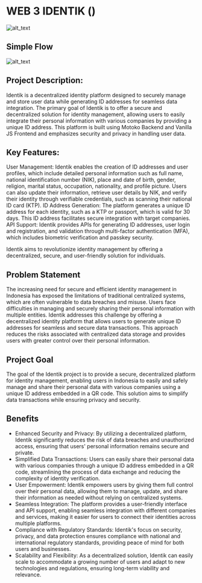 # WEB 3 IDENTIK ()

![alt_text](https://github.com/user-attachments/assets/b71016e7-15e7-4dda-b644-9e083c0f20c6)

## Simple Flow
![alt_text](https://github.com/user-attachments/assets/782257c6-870e-453d-82eb-611329df32a8)


## Project Description:

Identik is a decentralized identity platform designed to securely manage and store user data while generating ID addresses for seamless data integration. The primary goal of Identik is to offer a secure and decentralized solution for identity management, allowing users to easily integrate their personal information with various companies by providing a unique ID address. This platform is built using Motoko Backend and Vanilla JS Frontend and emphasizes security and privacy in handling user data.

## Key Features:

User Management: Identik enables the creation of ID addresses and user profiles, which include detailed personal information such as full name, national identification number (NIK), place and date of birth, gender, religion, marital status, occupation, nationality, and profile picture. Users can also update their information, retrieve user details by NIK, and verify their identity through verifiable credentials, such as scanning their national ID card (KTP).
ID Address Generation: The platform generates a unique ID address for each identity, such as a KTP or passport, which is valid for 30 days. This ID address facilitates secure integration with target companies.
API Support: Identik provides APIs for generating ID addresses, user login and registration, and validation through multi-factor authentication (MFA), which includes biometric verification and passkey security.

Identik aims to revolutionize identity management by offering a decentralized, secure, and user-friendly solution for individuals.

## Problem Statement

The increasing need for secure and efficient identity management in Indonesia has exposed the limitations of traditional centralized systems, which are often vulnerable to data breaches and misuse. Users face difficulties in managing and securely sharing their personal information with multiple entities. Identik addresses this challenge by offering a decentralized identity platform that allows users to generate unique ID addresses for seamless and secure data transactions. This approach reduces the risks associated with centralized data storage and provides users with greater control over their personal information.

## Project Goal

The goal of the Identik project is to provide a secure, decentralized platform for identity management, enabling users in Indonesia to easily and safely manage and share their personal data with various companies using a unique ID address embedded in a QR code. This solution aims to simplify data transactions while ensuring privacy and security.

## Benefits

- Enhanced Security and Privacy: By utilizing a decentralized platform, Identik significantly reduces the risk of data breaches and unauthorized access, ensuring that users' personal information remains secure and private.
- Simplified Data Transactions: Users can easily share their personal data with various companies through a unique ID address embedded in a QR code, streamlining the process of data exchange and reducing the complexity of identity verification.
- User Empowerment: Identik empowers users by giving them full control over their personal data, allowing them to manage, update, and share their information as needed without relying on centralized systems.
- Seamless Integration: The platform provides a user-friendly interface and API support, enabling seamless integration with different companies and services, making it easier for users to connect their identities across multiple platforms.
- Compliance with Regulatory Standards: Identik's focus on security, privacy, and data protection ensures compliance with national and international regulatory standards, providing peace of mind for both users and businesses.
- Scalability and Flexibility: As a decentralized solution, Identik can easily scale to accommodate a growing number of users and adapt to new technologies and regulations, ensuring long-term viability and relevance.
